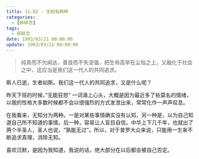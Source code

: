 ```yaml
---
title: 11.02 - 无知有两种
categories: 
  - [碎碎念]
tags:
  - 碎碎念
date: 1993/03/21 00:00:00
update: 1993/03/21 00:00:00
---
```


> 纯真而不欠闻达，善良而不失坚强，把生命高举在尘俗之上，又融化于社会之中，这应当是我们这一代人的共同追求。

斯人已逝，生者如斯。我们这一代人的共同追求，又是什么呢？

昨天下班的时候，”无能狂怒“ 一词涌上心头，大概是因为最近多了些莫名的情绪，以我的性格大多数时候都不会以很强烈的方式发泄出来，常常化作一声声叹息。

在我看来，无知分为两种。一是对某些事情确实没有认知，另一种是，以为自己知道自己所不知道的事情。后一种，容易让人盲目自信。中华上下几千年，也就出了两个半圣人，圣人也说，“孰能无过”。所以，对于普罗大众来说，只能用一生来不断追求真理，消除无知。

喜欢沉默，是因为我知道，我说的话，绝大部分在以后都会被自己否定。

